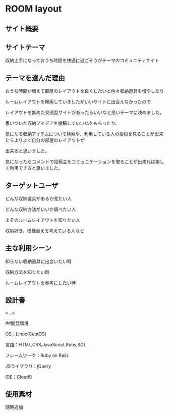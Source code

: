 # ROOM layout
 
## サイト概要

## サイトテーマ

収納上手になっておうち時間を快適に過ごそうがテーマのコミュニティサイト


## テーマを選んだ理由

おうち時間が増えて部屋のレイアウトを良くしたいと色々収納道具を増やしたり

ルームレイアウトを検索していましたがいいサイトに出会えなかったので

レイアウトを集めた交流型サイトがあったらいいなと思いテーマに決めました。

思いついた収納アイデアを投稿していいねをもらったり、

気になる収納アイテムについて検索や、利用している人の投稿を見ることが出来たらよりよく自分の部屋のレイアウトが

出来ると思いました。

気になったらコメントで投稿主をコミュニケーションを取ることが出来れば楽しく利用できると思いました。

## ターゲットユーザ

どんな収納道具があるか見たい人

どんな収納方法がいいか調べたい人

よそのルームレイアウトを知りたい人

収納好き、模様替えを考えている人など

## 主な利用シーン

知らない収納道具に出会いたい時

収納方法を知りたい時

ルームレイアウトを参考にしたい時

## 設計書
<...>

##開発環境

OS：Linux(CentOS)

言語：HTML,CSS,JavaScript,Ruby,SQL

フレームワーク：Ruby on Rails

JSライブラリ：jQuery

IDE：Cloud9

## 使用素材

随時追加

